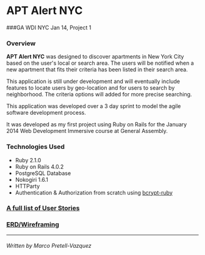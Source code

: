 # APT Alert NYC

###GA WDI NYC Jan 14, Project 1

### Overview

**APT Alert NYC** was designed to discover apartments in New York City based on the user's local or search area. The users will be notified when a new apartment that fits their criteria has been listed in their search area.

This application is still under development and will eventually include features to locate users by geo-location and for users to search by neighborhood. The criteria options will added for more precise searching. 

This application was developed over a 3 day sprint to model the agile software development process. 

It was developed as my first project using Ruby on Rails for the January 2014 Web Development Immersive course at General Assembly. 

### Technologies Used

* Ruby 2.1.0
* Ruby on Rails 4.0.2
* PostgreSQL Database
* Nokogiri  1.6.1
* HTTParty
* Authentication & Authorization from scratch using [bcrypt-ruby](http://bcrypt-ruby.rubyforge.org/)

### [A full list of User Stories](http://bcrypt-ruby.rubyforge.org/) 

### [ERD/Wireframing](http://imgur.com/U6cSOoK) 

---
###### Written by Marco Pretell-Vazquez